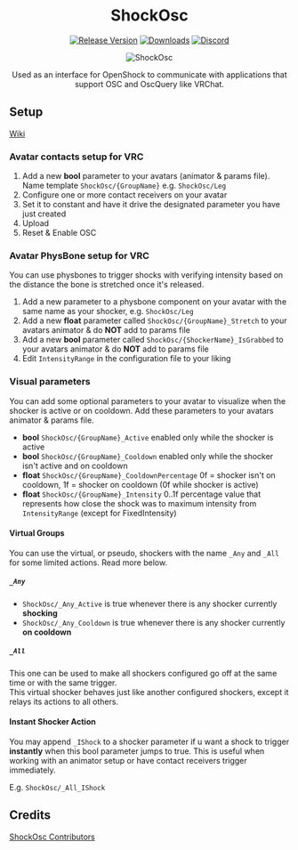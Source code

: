 <center><div align="center">

# ShockOsc

[![Release Version](https://img.shields.io/github/v/release/OpenShock/ShockOsc?style=for-the-badge&color=e14a6d)](https://github.com/OpenShock/ShockOsc/releases/latest)
[![Downloads](https://img.shields.io/github/downloads/OpenShock/ShockOsc/total?style=for-the-badge&color=e14a6d)](https://github.com/OpenShock/ShockOsc/releases/latest)
[![Discord](https://img.shields.io/discord/1078124408775901204?style=for-the-badge&color=e14a6d&label=OpenShock%20Discord&logo=discord)](https://openshock.net/discord)

![ShockOsc](https://sea.zlucplayz.com/f/72732636ab0743c6b365/?raw=1)

Used as an interface for OpenShock to communicate with applications that support OSC and OscQuery like VRChat.

</div></center>

## Setup

[Wiki](https://wiki.openshock.org/guides/shockosc-avatar-setup/)

### Avatar contacts setup for VRC

1. Add a new **bool** parameter to your avatars (animator & params file). Name template `ShockOsc/{GroupName}` e.g. `ShockOsc/Leg`
2. Configure one or more contact receivers on your avatar
3. Set it to constant and have it drive the designated parameter you have just created
4. Upload
5. Reset & Enable OSC

### Avatar PhysBone setup for VRC

You can use physbones to trigger shocks with verifying intensity based on the distance the bone is stretched once it's released.

1. Add a new parameter to a physbone component on your avatar with the same name as your shocker, e.g. `ShockOsc/Leg`
2. Add a new **float** parameter called `ShockOsc/{GroupName}_Stretch` to your avatars animator & do **NOT** add to params file
3. Add a new **bool** parameter called `ShockOsc/{ShockerName}_IsGrabbed` to your avatars animator & do **NOT** add to params file
4. Edit `IntensityRange` in the configuration file to your liking

### Visual parameters

You can add some optional parameters to your avatar to visualize when the shocker is active or on cooldown.
Add these parameters to your avatars animator & params file.

- **bool** `ShockOsc/{GroupName}_Active` enabled only while the shocker is active
- **bool** `ShockOsc/{GroupName}_Cooldown` enabled only while the shocker isn't active and on cooldown
- **float** `ShockOsc/{GroupName}_CooldownPercentage` 0f = shocker isn't on cooldown, 1f = shocker on cooldown (0f while shocker is active)
- **float** `ShockOsc/{GroupName}_Intensity` 0..1f percentage value that represents how close the shock was to maximum intensity from `IntensityRange` (except for FixedIntensity)

#### Virtual Groups

You can use the virtual, or pseudo, shockers with the name `_Any` and `_All` for some limited actions. Read more below.

##### `_Any`
- `ShockOsc/_Any_Active` is true whenever there is any shocker currently **shocking**
- `ShockOsc/_Any_Cooldown` is true whenever there is any shocker currently **on cooldown**

##### `_All`
This one can be used to make all shockers configured go off at the same time or with the same trigger.  
This virtual shocker behaves just like another configured shockers, except it relays its actions to all others.

#### Instant Shocker Action
You may append `_IShock` to a shocker parameter if u want a shock to trigger **instantly** when this bool parameter jumps to true.
This is useful when working with an animator setup or have contact receivers trigger immediately.

E.g. `ShockOsc/_All_IShock`


## Credits

[ShockOsc Contributors](https://github.com/OpenShock/ShockOsc/graphs/contributors)
